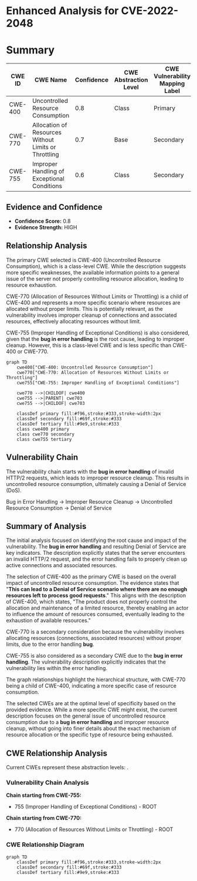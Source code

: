 # Enhanced Analysis for CVE-2022-2048

# Summary
| CWE ID | CWE Name | Confidence | CWE Abstraction Level | CWE Vulnerability Mapping Label | CWE-Vulnerability Mapping Notes |
|---|---|---|---|---|---|
| CWE-400 | Uncontrolled Resource Consumption | 0.8 | Class | Primary | Allowed-with-Review |
| CWE-770 | Allocation of Resources Without Limits or Throttling | 0.7 | Base | Secondary | Allowed |
| CWE-755 | Improper Handling of Exceptional Conditions | 0.6 | Class | Secondary | Discouraged |

## Evidence and Confidence

*   **Confidence Score:** 0.8
*   **Evidence Strength:** HIGH

## Relationship Analysis
The primary CWE selected is CWE-400 (Uncontrolled Resource Consumption), which is a class-level CWE. While the description suggests more specific weaknesses, the available information points to a general issue of the server not properly controlling resource allocation, leading to resource exhaustion.

CWE-770 (Allocation of Resources Without Limits or Throttling) is a child of CWE-400 and represents a more specific scenario where resources are allocated without proper limits. This is potentially relevant, as the vulnerability involves improper cleanup of connections and associated resources, effectively allocating resources without limit.

CWE-755 (Improper Handling of Exceptional Conditions) is also considered, given that the **bug in error handling** is the root cause, leading to improper cleanup. However, this is a class-level CWE and is less specific than CWE-400 or CWE-770.

```mermaid
graph TD
    cwe400["CWE-400: Uncontrolled Resource Consumption"]
    cwe770["CWE-770: Allocation of Resources Without Limits or Throttling"]
    cwe755["CWE-755: Improper Handling of Exceptional Conditions"]

    cwe770 -->|CHILDOF| cwe400
    cwe755 -->|PARENT| cwe703
    cwe755 -->|CHILDOF| cwe703

    classDef primary fill:#f96,stroke:#333,stroke-width:2px
    classDef secondary fill:#69f,stroke:#333
    classDef tertiary fill:#9e9,stroke:#333
    class cwe400 primary
    class cwe770 secondary
    class cwe755 tertiary
```

## Vulnerability Chain
The vulnerability chain starts with the **bug in error handling** of invalid HTTP/2 requests, which leads to improper resource cleanup. This results in uncontrolled resource consumption, ultimately causing a Denial of Service (DoS).

Bug in Error Handling -> Improper Resource Cleanup -> Uncontrolled Resource Consumption -> Denial of Service

## Summary of Analysis
The initial analysis focused on identifying the root cause and impact of the vulnerability. The **bug in error handling** and resulting Denial of Service are key indicators. The description explicitly states that the server encounters an invalid HTTP/2 request, and the error handling fails to properly clean up active connections and associated resources.

The selection of CWE-400 as the primary CWE is based on the overall impact of uncontrolled resource consumption. The evidence states that "**This can lead to a Denial of Service scenario where there are no enough resources left to process good requests**." This aligns with the description of CWE-400, which states, "The product does not properly control the allocation and maintenance of a limited resource, thereby enabling an actor to influence the amount of resources consumed, eventually leading to the exhaustion of available resources."

CWE-770 is a secondary consideration because the vulnerability involves allocating resources (connections, associated resources) without proper limits, due to the error handling **bug**.

CWE-755 is also considered as a secondary CWE due to the **bug in error handling**. The vulnerability description explicitly indicates that the vulnerability lies within the error handling.

The graph relationships highlight the hierarchical structure, with CWE-770 being a child of CWE-400, indicating a more specific case of resource consumption.

The selected CWEs are at the optimal level of specificity based on the provided evidence. While a more specific CWE might exist, the current description focuses on the general issue of uncontrolled resource consumption due to a **bug in error handling** and improper resource cleanup, without going into finer details about the exact mechanism of resource allocation or the specific type of resource being exhausted.


## CWE Relationship Analysis

Current CWEs represent these abstraction levels: .


### Vulnerability Chain Analysis

**Chain starting from CWE-755:**
- 755 (Improper Handling of Exceptional Conditions) - ROOT


**Chain starting from CWE-770:**
- 770 (Allocation of Resources Without Limits or Throttling) - ROOT



### CWE Relationship Diagram

```mermaid
graph TD
    classDef primary fill:#f96,stroke:#333,stroke-width:2px
    classDef secondary fill:#69f,stroke:#333
    classDef tertiary fill:#9e9,stroke:#333
```